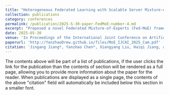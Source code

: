 ```yaml
---
title: "Heterogeneous Federated Learning with Scalable Server Mixture-of-Experts"
collection: publications
category: conferences
permalink: /publication/2025-5-30-paper-FedMoE-number-4.md
excerpt: "Proposed a novel Federated Mixture-of-Experts (Fed-MoE) framework to address the challenges of deploying large models in power-constrained environments. Designed an asymmetric FL mechanism where compact client models are aggregated into a large server-side MoE model, enabling efficient learning from heterogeneous data."
date: 2025-05-30
venue: 'In Proceedings of the International Joint Conference on Artificial Intelligence (IJCAI)'
paperurl: 'http://YanzhaoDrew.github.io/files/MoE_IJCAI_2025_Cam.pdf'
citation: 'Jingang Jiang*, Yanzhao Chen*, Xiangyang Liu, Haiqi Jiang, and Chenyou Fan. Heterogeneous federated learning with scalable server mixture-of-experts. In Proceedings of the International Joint Conference on Artificial Intelligence (IJCAI), 2025. Co-first authors: Jingang Jiang and Yanzhao Chen.'
---
```


The contents above will be part of a list of publications, if the user clicks the link for the publication than the contents of section will be rendered as a full page, allowing you to provide more information about the paper for the reader. When publications are displayed as a single page, the contents of the above "citation" field will automatically be included below this section in a smaller font.
